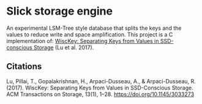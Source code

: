 # Slick storage engine

An experimental LSM-Tree style database that splits the keys and the values to reduce write and space
amplification. This project is a C implementation of: [WiscKey: Separating Keys from Values
in SSD-conscious Storage](https://www.usenix.org/system/files/conference/fast16/fast16-papers-lu.pdf) (Lu et al. 2017).


## Citations

Lu, Pillai, T., Gopalakrishnan, H., Arpaci-Dusseau, A., & Arpaci-Dusseau, R. (2017). WiscKey: Separating Keys from Values in SSD-Conscious Storage. ACM Transactions on Storage, 13(1), 1–28. https://doi.org/10.1145/3033273

